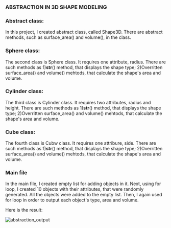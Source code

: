 ### ABSTRACTION IN 3D SHAPE MODELING

### Abstract class: 
In this project, I created abstract class, called Shape3D. There are abstract methods, such as surface_area() and volume(), in the class.
### Sphere class:
The second class is Sphere class. It requires one attribute, radius. There are such methods as 1)__str__() method, that displays the shape type; 2)Overritten surface_area() and volume()
mehtods, that calculate the shape's area and volume.
### Cylinder class:
The third class is Cylinder class. It requires two attributes, radius and height. There are such methods as 1)__str__() method, that displays the shape type; 2)Overritten surface_area() and volume()
mehtods, that calculate the shape's area and volume.
### Cube class:
The fourth class is Cubw class. It requires one attribure, side. There are such methods as 1)__str__() method, that displays the shape type; 2)Overritten surface_area() and volume()
mehtods, that calculate the shape's area and volume.


### Main file
In the main file, I created empty list for adding objects in it. Next, using for loop, I created 10 objects with their attributes, that were randomly generated. All the objects were added to the 
empty list.
Then, I again used for loop in order to output each object's type, area and volume.

Here is the result:

![abstraction_output](https://github.com/user-attachments/assets/55c8ca19-79a2-4245-8218-15e1377d48d8)
